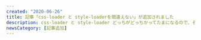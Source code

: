 ```yaml
---
created: "2020-06-26"
title: 記事「css-loader と style-loaderを間違えない」が追加されました
description: css-loader と style-loader どっちがどっちかってたまになるので、そうならないための備忘です。
newsCategory: [記事追加]
---
```

